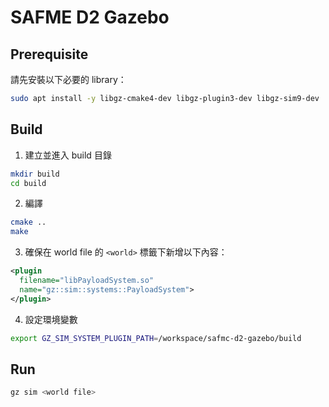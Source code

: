 # SAFME D2 Gazebo

## Prerequisite

請先安裝以下必要的 library：

```sh
sudo apt install -y libgz-cmake4-dev libgz-plugin3-dev libgz-sim9-dev
```

## Build

1. 建立並進入 build 目錄

```sh
mkdir build
cd build
```

2. 編譯

```sh
cmake ..
make
```

3. 確保在 world file 的 `<world>` 標籤下新增以下內容：

```xml
<plugin
  filename="libPayloadSystem.so"
  name="gz::sim::systems::PayloadSystem">
</plugin>
```

4. 設定環境變數

```sh
export GZ_SIM_SYSTEM_PLUGIN_PATH=/workspace/safmc-d2-gazebo/build
```

## Run

```sh
gz sim <world file>
```
